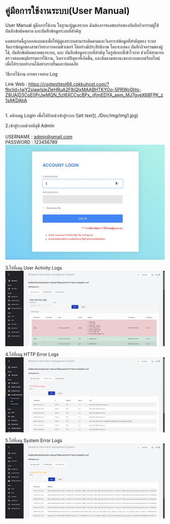 # คู่มือการใช้งานระบบ(User Manual)

User Manual
คู่มือการใช้งาน ในฐานะผู้ดูแลระบบ ฉันต้องการแดชบอร์ดของบันทึกกิจกรรมผู้ใช้ บันทึกข้อผิดพลาด และบันทึกข้อมูลระบบที่สำคัญ



แดชบอร์ดนี้ถูกออกแบบมาเพื่อให้ผู้ดูแลระบบสามารถติดตามและวิเคราะห์ข้อมูลที่สำคัญของ ระบบจัดการข้อมูลของสาขาวิทยาการคอมพิวเตอร์ ได้อย่างมีประสิทธิภาพ โดยจะแสดง บันทึกกิจกรรมของผู้ใช้, บันทึกข้อผิดพลาดของระบบ, และ บันทึกข้อมูลระบบที่สำคัญ ในรูปแบบที่เข้าใจง่าย ช่วยให้สามารถตรวจสอบพฤติกรรมการใช้งาน, วิเคราะห์ปัญหาที่เกิดขึ้น, และติดตามสถานะของระบบแบบเรียลไทม์ เพื่อให้ระบบทำงานได้อย่างราบรื่นและปลอดภัย


วิธีการใช้งาน การตรวจสอบ Log

Link Web : https://csgtesttest66.cpkkuhost.com/?fbclid=IwY2xjawIsleZleHRuA2FlbQIxMAABHTKYOo-5PRWo0hts-Z8UAlD3CpE0PrJwMQN_5zI6XCCscBPx_jifjmEDYA_aem_MJ7gveX68FPK_z1sAKDAkA

<br>
1.	คลิกเมนู Login เพื่อไปยังหน้าเข้าสู่ระบบ
![alt text](../Doc/img/img1.jpg)



2.เข้าสู่ระบบด้วยบัญชี Admin
<br>
<br>
USERNAME : admin@gmail.com
<br>
PASSWORD : 123456789
<br>
![alt text](../Doc/img/img2.jpg)
<br>

3.ไปที่เมนู User Activity Logs
<br>
![alt text](/Sprint2/img_sprint2/481118149_1795761087662605_1009661506568150375_n.png)
<br>


4.ไปที่เมนู HTTP Error Logs
<br>
![alt text](/Sprint2/img_sprint2/480936330_1408113837036351_6709346763318549623_n.png)
<br>

5.ไปที่เมนู System Error Logs
<br>
![alt text](/Sprint2/img_sprint2/480320115_1815253882608357_110721298631210181_n.png)
<br>





